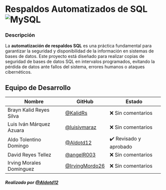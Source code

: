  #  Respaldos Automatizados de SQL ![MySQL](https://img.shields.io/badge/MySQL-00000F?style=for-the-badge&logo=mysql&logoColor=white)
 
###  Descripción

La **automatización de respaldos SQL** es una práctica fundamental para garantizar la seguridad y disponibilidad de la información en sistemas de bases de datos. Este proyecto está diseñado para realizar copias de seguridad de bases de datos SQL en intervalos programados, evitando la pérdida de datos ante fallos del sistema, errores humanos o ataques cibernéticos.

## Equipo de Desarrollo

| Nombre | GitHub | Estado |
|--------|--------|--------|
| Brayn Kalid Reyes Silva | [@KalidRs](https://github.com/KalidRs) | ❌ Sin comentarios |
| Luis Iván Márquez Azuara | [@luisivmaraz](https://github.com/luisivmaraz) | ❌ Sin comentarios |
| Aldo Tolentino Domingo | [@Aldotd12](https://github.com/Aldotd12) | ✔️  Revisado y aprobado |
| David Reyes Tellez | [@angelR003](https://github.com/angelR003) | ❌ Sin comentarios |
| Irving Morales Dominguez | [@IrvingMordo26](https://github.com/IrvingMordo26) | ❌ Sin comentarios |

##### Realizado por [@Aldotd12](https://github.com/Aldotd12)
